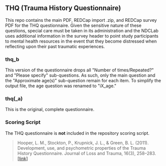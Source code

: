 ## THQ (Trauma History Questionnaire)

This repo contains the main PDF, REDCap import .zip, and REDCap survey PDF for the THQ questionnaire.  Given the sensitive nature of these questions, special care must be taken in its administration and the NDCLab uses additional information in the survey header to point study participants to mental health resources in the event that they become distressed when reflecting upon their past traumatic experiences.

### thq_b
This version of the questionnaire drops all "Number of times/Repeated?" and "Please specify" sub-questions. As such, only the main question and the "Approximate age(s)" sub-question remain for each item. To simplify the output file, the age question was renamed to "iX_age."

### thq(_a)
This is the original, complete questionnaire. 


### Scoring Script
The THQ questionnaire is **not** included in the repository scoring script.

> Hooper, L. M., Stockton, P., Krupnick, J. L., & Green, B. L. (2011). Development, use, and psychometric properties of the Trauma History Questionnaire. Journal of Loss and Trauma, 16(3), 258–283. [[link]](https://psycnet.apa.org/record/2011-10871-005)